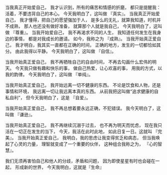 当我真正开始爱自己， 
我才认识到，所有的痛苦和情感的折磨， 
都只是提醒我：活着，不要违背自己的本心。 
今天我明白了，这叫做 
『真实』。 
当我真正开始爱自己， 
我才懂得，把自己的愿望强加于人， 
是多么的无礼，就算我知道，时机并不成熟， 
那人也还没有做好准备， 
就算那个人就是我自己， 
今天我明白了，这叫做 
『尊重』。 
当我开始爱自己， 
我不再渴求不同的人生， 
我知道任何发生在我身边的事情， 
都是对我成长的邀请。 
如今，我称之为 
『成熟』。 
当我开始真正爱自己， 
我才明白，我其实一直都在正确的时间， 
正确的地方，发生的一切都恰如其分。 
由此我得以平静。 
今天我明白了，这叫做 
『自信』。 

当我开始真正爱自己， 
我不再牺牲自己的自由时间， 
不再去勾画什么宏伟的明天。 
今天我只做有趣和快乐的事， 
做自己热爱，让心欢喜的事， 
用我的方式，以我的韵律。 
今天我明白了，这叫做 
『单纯』。 

当我开始真正爱自己， 
我开始远离一切不健康的东西。 
不论是饮食和人物，还是事情和环境， 
我远离一切让我远离本真的东西。 
从前我把这叫做“追求健康的自私自利”， 
但今天我明白了，这是 
『自爱』。 

当我开始真正爱自己， 
我不再总想着要永远正确，不犯错误。 
我今天明白了，这叫做 
『谦逊』。 

当我开始真正爱自己， 
我不再继续沉溺于过去， 
也不再为明天而忧虑， 
现在我只活在一切正在发生的当下， 
今天，我活在此时此地， 
如此日复一日。这就叫 
『完美』。 
当我开始真正爱自己， 
我明白，我的思虑让我变得贫乏和病态， 
但当我唤起了心灵的力量， 
理智就变成了一个重要的伙伴， 
这种组合我称之为， 
『心的智慧』。 

我们无须再害怕自己和他人的分歧，矛盾和问题， 
因为即使星星有时也会碰在一起， 
形成新的世界， 
今天我明白，这就是『生命』